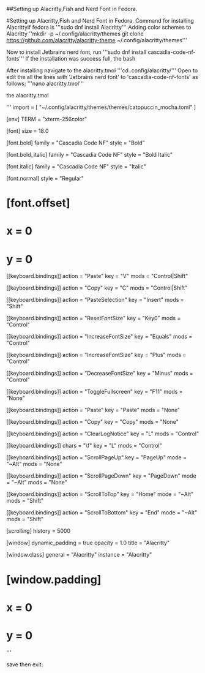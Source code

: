 ##Setting up Alacritty,Fish and Nerd Font in Fedora.

#Setting up Alacritty,Fish and Nerd Font in Fedora.
Command for installing Alacrittyif fedora is 
'''sudo dnf install Alacritty'''
Adding color schemes to Alacritty
''mkdir -p ~/.config/alacritty/themes
git clone https://github.com/alacritty/alacritty-theme ~/.config/alacritty/themes'''

Now to install Jetbrains nerd font, run
'''sudo dnf install cascadia-code-nf-fonts'''
If the installation was success full, the bash

After installing navigate to the alacritty.tmol
'''cd .config/alacritty/'''
Open to edit the all the lines with 'Jetbrains nerd font' to 'cascadia-code-nf-fonts' as follows;
'''nano alacritty.tmol'''

the alacritty.tmol


'''
import = [
    "~/.config/alacritty/themes/themes/catppuccin_mocha.toml"
]

[env]
TERM = "xterm-256color"

[font]
size = 18.0

[font.bold]
family = "Cascadia Code NF"
style = "Bold"

[font.bold_italic]
family = "Cascadia Code NF"
style = "Bold Italic"

[font.italic]
family = "Cascadia Code NF"
style = "Italic"

[font.normal]
style = "Regular"

# [font.offset]
# x = 0

# y = 0

[[keyboard.bindings]]
action = "Paste"
key = "V"
mods = "Control|Shift"

[[keyboard.bindings]]
action = "Copy"
key = "C"
mods = "Control|Shift"

[[keyboard.bindings]]
action = "PasteSelection"
key = "Insert"
mods = "Shift"

[[keyboard.bindings]]
action = "ResetFontSize"
key = "Key0"
mods = "Control"

[[keyboard.bindings]]
action = "IncreaseFontSize"
key = "Equals"
mods = "Control"

[[keyboard.bindings]]
action = "IncreaseFontSize"
key = "Plus"
mods = "Control"

[[keyboard.bindings]]
action = "DecreaseFontSize"
key = "Minus"
mods = "Control"

[[keyboard.bindings]]
action = "ToggleFullscreen"
key = "F11"
mods = "None"

[[keyboard.bindings]]
action = "Paste"
key = "Paste"
mods = "None"

[[keyboard.bindings]]
action = "Copy"
key = "Copy"
mods = "None"

[[keyboard.bindings]]
action = "ClearLogNotice"
key = "L"
mods = "Control"

[[keyboard.bindings]]
chars = "\f"
key = "L"
mods = "Control"

[[keyboard.bindings]]
action = "ScrollPageUp"
key = "PageUp"
mode = "~Alt"
mods = "None"

[[keyboard.bindings]]
action = "ScrollPageDown"
key = "PageDown"
mode = "~Alt"
mods = "None"

[[keyboard.bindings]]
action = "ScrollToTop"
key = "Home"
mode = "~Alt"
mods = "Shift"

[[keyboard.bindings]]
action = "ScrollToBottom"
key = "End"
mode = "~Alt"
mods = "Shift"

[scrolling]
history = 5000

[window]
dynamic_padding = true
opacity = 1.0
title = "Alacritty"

[window.class]
general = "Alacritty"
instance = "Alacritty"

# [window.padding]
# x = 0
# y = 0
'''

save then exit:
